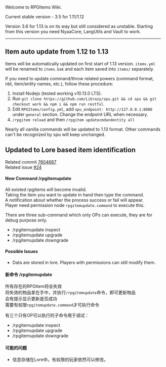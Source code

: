 Welcome to RPGItems Wiki.

Current stable version - 3.5 for 1.11/1.12

Version 3.6 for 1.13 is on its way but still considered as unstable. Starting from this version you need NyaaCore, LangUtils and Vault to work.

***

## Item auto update from 1.12 to 1.13

Items will be automatically updated on first start of 1.13 version. `items.yml` will be renamed to `items.bak` and each item saved into `items/` separately.

If you need to update command/throw related powers (command format, nbt, item/entity names, etc.), follow these procedure:

1. Install Nodejs (tested working v10.13.0 LTS).
2. Run `git clone https://github.com/Librazy/spu.git && cd spu && git checkout work && npm i && npm run restful`.
3. Edit `RPGItems/config.yml`, add `spu_endpoint: http://127.0.0.1:8080` under `general` section. Change the endpoint URL when necessary.
4. `/rpgitem reload` and then `/rpgitem updatecmdandentity all`

Nearly all vanilla commands will be updated to 1.13 format. Other commands can't be recognized by spu will keep unchanged.

## Updated to Lore based item identification

Related commit [7604687](https://github.com/NyaaCat/RPGitems-reloaded/commit/7604687e69f43527ba1c043552818aa14ecd61b8)  
Related issue [#24](https://github.com/NyaaCat/RPGitems-reloaded/issues/24)

#### New Command /rpgitemupdate
All existed rpgitems will become invalid.  
Taking the item you want to update in hand then type the command.  
A notification about whether the process success or fail will appear.  
Player need permission node `rpgitemupdate.command` to execute this.

There are three sub-command which only OPs can execute, they are for debug purpose only.

- /rpgitemupdate inspect
- /rpgitemupdate upgrade
- /rpgitemupdate downgrade

#### Possible Issues

- Data are stored in lore. Players with permissions can still modify them.

#### 新命令 /rpgitemupdate
所有存在的RPGItem将会失效  
将失效的物品拿在手中，并执行`/rpgitemupdate`命令，即可更新物品  
会有提示显示更新是否成功  
需要有权限`rpgitemupdate.command`才可执行命令

有三个只有OP可以执行的子命令用于调试：

- /rpgitemupdate inspect
- /rpgitemupdate upgrade
- /rpgitemupdate downgrade

#### 可能的问题

- 信息存储在Lore中。有权限的玩家依然可以修改。

